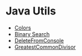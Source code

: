 # Java  Utils

- [Colors](Colors.java)
- [Binary Search](BinarySeach.java)
- [DeleteFromConsole](DeleteFromConsole.java)
- [GreatestCommonDivisor](GreatestCommonDivisor.java)
